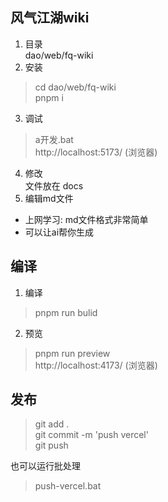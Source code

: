 ## 风气江湖wiki

1. 目录  
dao/web/fq-wiki
2. 安装  
>cd dao/web/fq-wiki  
>pnpm i
3. 调试  
>a开发.bat  
>http://localhost:5173/  (浏览器)
4. 修改  
文件放在 docs
5. 编辑md文件  
- 上网学习: md文件格式非常简单 
- 可以让ai帮你生成

## 编译

1. 编译  
>pnpm run bulid
2. 预览  
>pnpm run preview   
>http://localhost:4173/ (浏览器)

## 发布

>git add .  
>git commit -m 'push vercel'  
>git push  

也可以运行批处理
>push-vercel.bat

